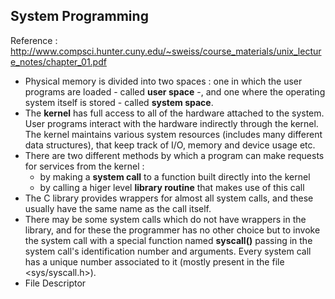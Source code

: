 ## System Programming
Reference : http://www.compsci.hunter.cuny.edu/~sweiss/course_materials/unix_lecture_notes/chapter_01.pdf

* Physical memory is divided into two spaces : one in which the user programs are loaded - called **user space** -, and one where the operating system itself is 
stored - called **system space**.
* The **kernel** has full access to all of the hardware attached to the system. User programs interact with the hardware indirectly through the kernel. The kernel
maintains various system resources (includes many different data structures), that keep track of I/O, memory and device usage etc.
* There are two different methods by which a program can make requests for services from the kernel :
  * by making a **system call** to a function built directly into the kernel
  * by calling a higer level **library routine** that makes use of this call
* The C library provides wrappers for almost all system calls, and these usually have the same name as the call itself.
* There may be some system calls which do not have wrappers in the library, and for these the programmer has no other choice but to invoke the system call with a 
  special function named **syscall()** passing in the system call's identification number and arguments. Every system call has a unique number associated to it 
  (mostly present in the file <sys/syscall.h>).
* File Descriptor
